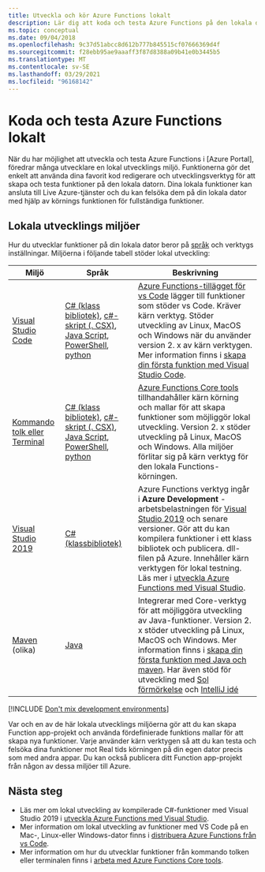 ```yaml
---
title: Utveckla och kör Azure Functions lokalt
description: Lär dig att koda och testa Azure Functions på den lokala datorn innan du kör dem på Azure Functions.
ms.topic: conceptual
ms.date: 09/04/2018
ms.openlocfilehash: 9c37d51abcc8d612b777b845515cf07666369d4f
ms.sourcegitcommit: f28ebb95ae9aaaff3f87d8388a09b41e0b3445b5
ms.translationtype: MT
ms.contentlocale: sv-SE
ms.lasthandoff: 03/29/2021
ms.locfileid: "96168142"
---
```

# <a name="code-and-test-azure-functions-locally"></a>Koda och testa Azure Functions lokalt

När du har möjlighet att utveckla och testa Azure Functions i [Azure Portal], föredrar många utvecklare en lokal utvecklings miljö. Funktionerna gör det enkelt att använda dina favorit kod redigerare och utvecklingsverktyg för att skapa och testa funktioner på den lokala datorn. Dina lokala funktioner kan ansluta till Live Azure-tjänster och du kan felsöka dem på din lokala dator med hjälp av körnings funktionen för fullständiga funktioner.

## <a name="local-development-environments"></a>Lokala utvecklings miljöer

Hur du utvecklar funktioner på din lokala dator beror på [språk](supported-languages.md) och verktygs inställningar. Miljöerna i följande tabell stöder lokal utveckling:

|Miljö                              |Språk         |Beskrivning|
|-----------------------------------------|------------|---|
|[Visual Studio Code](functions-develop-vs-code.md)| [C# (klass bibliotek)](functions-dotnet-class-library.md), [c#-skript (. CSX)](functions-reference-csharp.md), [Java Script](functions-reference-node.md), [PowerShell](./create-first-function-vs-code-powershell.md), [python](functions-reference-python.md) | [Azure Functions-tillägget för vs Code](https://marketplace.visualstudio.com/items?itemName=ms-azuretools.vscode-azurefunctions) lägger till funktioner som stöder vs Code. Kräver kärn verktyg. Stöder utveckling av Linux, MacOS och Windows när du använder version 2. x av kärn verktygen. Mer information finns i [skapa din första funktion med Visual Studio Code](./create-first-function-vs-code-csharp.md). |
| [Kommando tolk eller Terminal](functions-run-local.md) | [C# (klass bibliotek)](functions-dotnet-class-library.md), [c#-skript (. CSX)](functions-reference-csharp.md), [Java Script](functions-reference-node.md), [PowerShell](functions-reference-powershell.md), [python](functions-reference-python.md) | [Azure Functions Core tools] tillhandahåller kärn körning och mallar för att skapa funktioner som möjliggör lokal utveckling. Version 2. x stöder utveckling på Linux, MacOS och Windows. Alla miljöer förlitar sig på kärn verktyg för den lokala Functions-körningen. |
| [Visual Studio 2019](functions-develop-vs.md) | [C# (klassbibliotek)](functions-dotnet-class-library.md) | Azure Functions verktyg ingår i **Azure Development** -arbetsbelastningen för [Visual Studio 2019](https://www.visualstudio.com/vs/) och senare versioner. Gör att du kan kompilera funktioner i ett klass bibliotek och publicera. dll-filen på Azure. Innehåller kärn verktygen för lokal testning. Läs mer i [utveckla Azure Functions med Visual Studio](functions-develop-vs.md). |
| [Maven](./create-first-function-cli-java.md) (olika) | [Java](functions-reference-java.md) | Integrerar med Core-verktyg för att möjliggöra utveckling av Java-funktioner. Version 2. x stöder utveckling på Linux, MacOS och Windows. Mer information finns i [skapa din första funktion med Java och maven](./create-first-function-cli-java.md). Har även stöd för utveckling med [Sol förmörkelse](functions-create-maven-eclipse.md) och [IntelliJ idé](functions-create-maven-intellij.md) |

[!INCLUDE [Don't mix development environments](../../includes/functions-mixed-dev-environments.md)]

Var och en av de här lokala utvecklings miljöerna gör att du kan skapa Function app-projekt och använda fördefinierade funktions mallar för att skapa nya funktioner. Varje använder kärn verktygen så att du kan testa och felsöka dina funktioner mot Real tids körningen på din egen dator precis som med andra appar. Du kan också publicera ditt Function app-projekt från någon av dessa miljöer till Azure.

## <a name="next-steps"></a>Nästa steg

+ Läs mer om lokal utveckling av kompilerade C#-funktioner med Visual Studio 2019 i [utveckla Azure Functions med Visual Studio](functions-develop-vs.md).
+ Mer information om lokal utveckling av funktioner med VS Code på en Mac-, Linux-eller Windows-dator finns i [distribuera Azure Functions från vs Code](/azure/developer/javascript/tutorial-vscode-serverless-node-01).
+ Mer information om hur du utvecklar funktioner från kommando tolken eller terminalen finns i [arbeta med Azure Functions Core tools](functions-run-local.md).

<!-- LINKS -->

[Azure Functions Core Tools]: https://www.npmjs.com/package/azure-functions-core-tools
[Azure-portalen]: https://portal.azure.com
[Node.js]: https://docs.npmjs.com/getting-started/installing-node#osx-or-windows
